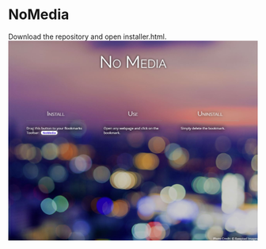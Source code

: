 # NoMedia
Download the repository and open installer.html.
![Screenshot of installation screen with white text on purple and orange bokeh.](screenshot.JPG)